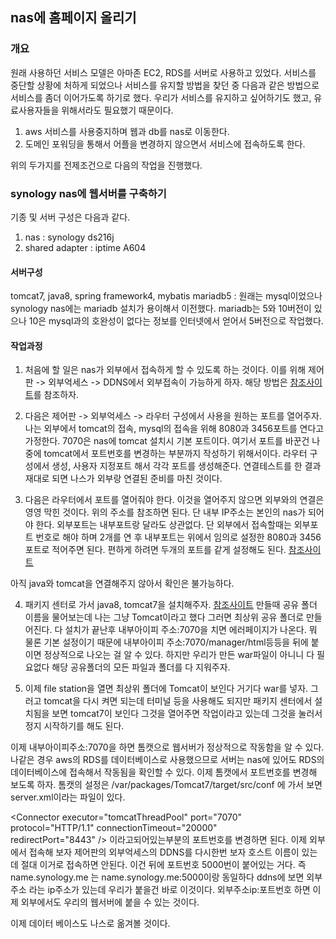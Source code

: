 ## nas에 홈페이지 올리기
### 개요
원래 사용하던 서비스 모델은 아마존 EC2, RDS를 서버로 사용하고 있었다.
서비스를 중단할 상황에 처하게 되었으나 서비스를 유지할 방법을 찾던 중 다음과 같은 방법으로 서비스를 좀더 이어가도록 하기로 했다.
우리가 서비스를 유지하고 싶어하기도 했고, 유료사용자들을 위해서라도 필요했기 때문이다.

1. aws 서비스를 사용중지하며 웹과 db를 nas로 이동한다.
2. 도메인 포워딩을 통해서 어플을 변경하지 않으면서 서비스에 접속하도록 한다.

위의 두가지를 전제조건으로 다음의 작업을 진행했다.

### synology nas에 웹서버를 구축하기
기종 및 서버 구성은 다음과 같다.
1. nas : synology ds216j
2. shared adapter : iptime A604

#### 서버구성
tomcat7, java8, spring framework4, mybatis
mariadb5 : 원래는 mysql이었으나 synology nas에는 mariadb 설치가 용이해서 이전했다.
mariadb는 5와 10버전이 있으나 10은 mysql과의 호완성이 없다는 정보를 인터넷에서 얻어서 5버전으로 작업했다.

#### 작업과정
1. 처음에 할 일은 nas가 외부에서 접속하게 할 수 있도록 하는 것이다. 이를 위해
제어판 -> 외부억세스 -> DDNS에서 외부접속이 가능하게 하자.
해당 방법은 <a href="https://nas.moe/archives/648" target="_blank">참조사이트</a>를 참조하자.

2. 다음은 제어판 -> 외부억세스 -> 라우터 구성에서 사용을 원하는 포트를 열어주자.
나는 외부에서 tomcat의 접속, mysql의 접속을 위해 8080과 3456포트를 연다고 가정한다.
7070은 nas에 tomcat 설치시 기본 포트이다. 여기서 포트를 바꾼건 나중에 tomcat에서 포트번호를 변경하는 부분까지 작성하기 위해서이다.
라우터 구성에서 생성, 사용자 지정포트 해서 각각 포트를 생성해준다.
연결테스트를 한 결과 재대로 되면 나스가 외부랑 연결된 준비를 마친 것이다.

3. 다음은 라우터에서 포트를 열어줘야 한다. 이것을 열어주지 않으면 외부와의
연결은 영영 막힌 것이다.
위의 주소를 참조하면 된다. 단 내부 IP주소는 본인의 nas가 되어야 한다.
외부포트는 내부포트랑 달라도 상관없다. 단 외부에서 접속할때는 외부포트 번호로 해야 하며
2개를 연 후 내부포트는 위에서 임의로 설정한 8080과 3456포트로 적어주면 된다.
편하게 하려면 두개의 포트를 같게 설정해도 된다.
<a href="http://brand-me.tistory.com/194" target="_blank">참조사이트</a>

아직 java와 tomcat을 연결해주지 않아서 확인은 불가능하다.

4. 패키지 센터로 가서 java8, tomcat7을 설치해주자.
<a href="http://devks.tistory.com/18" target="_blank">참조사이트</a>
만들때 공유 폴더 이름을 물어보는데 나는 그냥 Tomcat이라고 했다 그러면 최상위 공유
폴더로 만들어진다.
다 설치가 끝난후 내부아이피 주소:7070을 치면 에러페이지가 나온다. 뭐 물론 기본
설정이기 때문에 내부아이피 주소:7070/manager/html등등을 뒤에 붙이면 정상적으로 나오는 걸 알 수 있다.
하지만 우리가 만든 war파일이 아니니 다 필요없다
해당 공유폴더의 모든 파일과 폴더를 다 지워주자.

5. 이제 file station을 열면 최상위 폴더에 Tomcat이 보인다 거기다 war를 넣자.
그러고 tomcat을 다시 켜면 되는데 터미널 등을 사용해도 되지만 패키지 센터에서
설치됨을 보면 tomcat7이 보인다 그것을 열어주면 작업이라고 있는데 그것을 눌러서
정지 시작하기를 해도 된다.

이제 내부아이피주소:7070을 하면 톰캣으로 웹서버가 정상적으로 작동함을 알 수 있다.
나같은 경우 aws의 RDS를 데이터베이스로 사용했으므로 서버는 nas에 있어도 RDS의 데이터베이스에
접속해서 작동됨을 확인할 수 있다.
이제 톰캣에서 포트번호를 변경해 보도록 하자.
톰캣의 설정은 /var/packages/Tomcat7/target/src/conf 에 가서 보면
server.xml이라는 파일이 있다.

<Connector port="7070" protocol="HTTP/1.1"
               connectionTimeout="20000"
               redirectPort="8443" />
<Connector executor="tomcatThreadPool"
               port="7070" protocol="HTTP/1.1"
               connectionTimeout="20000"
               redirectPort="8443" />
이라고되어있는부분의 포트번호를 변경하면 된다.
이제 외부에서 접속해 보자 제어판의 외부억세스의 DDNS를 다시한번 보자
호스트 이름이 있는데 절대 이거로 접속하면 안된다.
이건 뒤에 포트번호 5000번이 붙어있는 거다.
즉 name.synology.me 는 name.synology.me:5000이랑 동일하다
ddns에 보면 외부주소 라는 ip주소가 있는데 우리가 붙을건 바로 이것이다.
외부주소ip:포트번호 하면 이제 외부에서도 우리의 웹서버에 붙을 수 있는 것이다.

이제 데이터 베이스도 나스로 옮겨볼 것이다.
